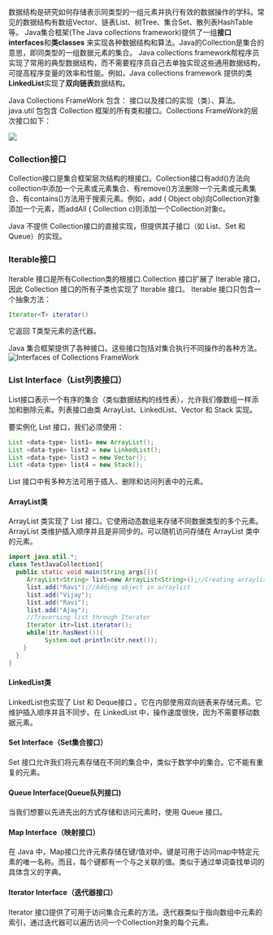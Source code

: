 数据结构是研究如何存储表示同类型的一组元素并执行有效的数据操作的学科。常见的数据结构有数组Vector、链表List、树Tree、集合Set、散列表HashTable等。
Java集合框架(The Java collections framework)提供了一组**接口interfaces**和**类classes** 来实现各种数据结构和算法。Java的Collection是集合的意思，即同类型的一组数据元素的集合。
Java collections framework帮程序员实现了常用的典型数据结构，而不需要程序员自己去单独实现这些通用数据结构，可提高程序变量的效率和性能。例如，Java collections framework 提供的类**LinkedList**实现了**双向链表**数据结构。

Java Collections FrameWork 包含： 接口以及接口的实现（类）、算法。java.util 包包含 Collection 框架的所有类和接口。Collections FrameWork的层次接口如下：

![](https://static.javatpoint.com/images/java-collection-hierarchy.png)

### Collection接口
  Collection接口是集合框架层次结构的根接口。Collection接口有add()方法向collection中添加一个元素或元素集合、有remove()方法删除一个元素或元素集合、有contains()方法用于搜索元素。例如，add ( Object obj)向Collection对象添加一个元素，而addAll ( Collection c)则添加一个Collection对象c。
  
Java 不提供 Collection接口的直接实现，但提供其子接口（如 List、Set 和 Queue）的实现。

### Iterable接口

Iterable 接口是所有Collection类的根接口.Collection 接口扩展了 Iterable 接口，因此 Collection 接口的所有子类也实现了 Iterable 接口。
 Iterable 接口只包含一个抽象方法：
 ```java
Iterator<T> iterator()  
 ```
 它返回 T类型元素的迭代器。



Java 集合框架提供了各种接口。这些接口包括对集合执行不同操作的各种方法。
![Interfaces of Collections FrameWork](https://cdn.programiz.com/sites/tutorial2program/files/Java-Collections.png)


### List Interface（List列表接口）

List接口表示一个有序的集合（类似数据结构的线性表），允许我们像数组一样添加和删除元素。列表接口由类 ArrayList、LinkedList、Vector 和 Stack 实现。

要实例化 List 接口，我们必须使用：
```java
List <data-type> list1= new ArrayList();  
List <data-type> list2 = new LinkedList();  
List <data-type> list3 = new Vector();  
List <data-type> list4 = new Stack();  
```
List 接口中有多种方法可用于插入、删除和访问列表中的元素。

#### ArrayList类
ArrayList 类实现了 List 接口。它使用动态数组来存储不同数据类型的多个元素。 ArrayList 类维护插入顺序并且是非同步的。可以随机访问存储在 ArrayList 类中的元素。
```java
import java.util.*;  
class TestJavaCollection1{  
  public static void main(String args[]){  
     ArrayList<String> list=new ArrayList<String>();//Creating arraylist  
     list.add("Ravi");//Adding object in arraylist  
     list.add("Vijay");  
     list.add("Ravi");  
     list.add("Ajay");  
     //Traversing list through Iterator  
     Iterator itr=list.iterator();  
     while(itr.hasNext()){  
          System.out.println(itr.next());  
    }  
  }  
}  
```

#### LinkedList类
  LinkedList也实现了 List 和 Deque接口 。它在内部使用双向链表来存储元素。它维护插入顺序并且不同步。在 LinkedList 中，操作速度很快，因为不需要移动数据元素。
  
  
#### Set Interface（Set集合接口）

Set 接口允许我们将元素存储在不同的集合中，类似于数学中的集合。它不能有重复的元素。

#### Queue Interface(Queue队列接口)

当我们想要以先进先出的方式存储和访问元素时，使用 Queue 接口。

#### Map Interface（映射接口）
在 Java 中，Map接口允许元素存储在键/值对中。键是可用于访问map中特定元素的唯一名称。而且，每个键都有一个与之关联的值。类似于通过单词查找单词的具体含义的字典。

####  Iterator Interface（迭代器接口）
Iterator 接口提供了可用于访问集合元素的方法。迭代器类似于指向数组中元素的索引，通过迭代器可以遍历访问一个Collection对象的每个元素。
